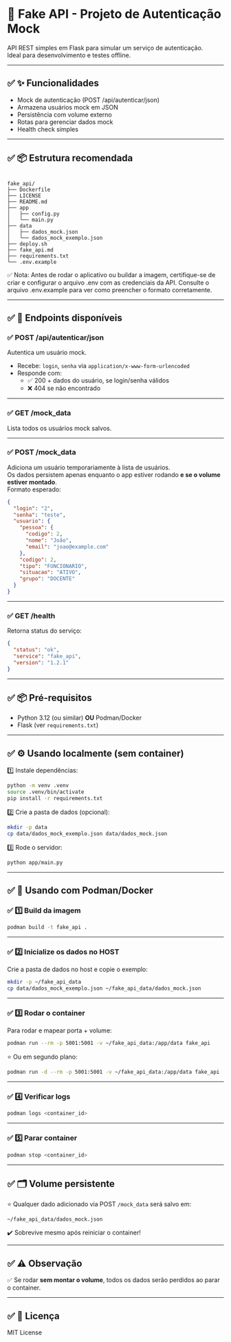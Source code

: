# 🧪 Fake API - Projeto de Autenticação Mock

API REST simples em Flask para simular um serviço de autenticação.  
Ideal para desenvolvimento e testes offline.

---

## ✅ ✨ Funcionalidades

- Mock de autenticação (POST /api/autenticar/json)
- Armazena usuários mock em JSON
- Persistência com volume externo
- Rotas para gerenciar dados mock
- Health check simples

---

## ✅ 📦 Estrutura recomendada

```

fake_api/
├── Dockerfile
├── LICENSE
├── README.md
├── app
│   ├── config.py
│   └── main.py
├── data
│   ├── dados_mock.json
│   └── dados_mock_exemplo.json
├── deploy.sh
├── fake_api.md
├── requirements.txt
└── .env.example

````

✅ Nota:
Antes de rodar o aplicativo ou buildar a imagem, certifique-se de criar e configurar o arquivo .env com as credenciais da API.
Consulte o arquivo .env.example para ver como preencher o formato corretamente.

---

## ✅ 🚀 Endpoints disponíveis

### ✅ **POST /api/autenticar/json**
Autentica um usuário mock.  
- Recebe: `login`, `senha` via `application/x-www-form-urlencoded`
- Responde com:
  - ✅ 200 + dados do usuário, se login/senha válidos
  - ❌ 404 se não encontrado

---

### ✅ **GET /mock_data**
Lista todos os usuários mock salvos.

---

### ✅ **POST /mock_data**
Adiciona um usuário temporariamente à lista de usuários.  
Os dados persistem apenas enquanto o app estiver rodando **e se o volume estiver montado**.  
Formato esperado:
```json
{
  "login": "2",
  "senha": "teste",
  "usuario": {
    "pessoa": {
      "codigo": 2,
      "nome": "João",
      "email": "joao@example.com"
    },
    "codigo": 2,
    "tipo": "FUNCIONARIO",
    "situacao": "ATIVO",
    "grupo": "DOCENTE"
  }
}
````

---

### ✅ **GET /health**

Retorna status do serviço:

```json
{
  "status": "ok",
  "service": "fake_api",
  "version": "1.2.1"
}
```

---

## ✅ 📦 Pré-requisitos

* Python 3.12 (ou similar) **OU** Podman/Docker
* Flask (ver `requirements.txt`)

---

## ✅ ⚙️ Usando localmente (sem container)

1️⃣ Instale dependências:

```bash
python -m venv .venv
source .venv/bin/activate
pip install -r requirements.txt
```

2️⃣ Crie a pasta de dados (opcional):

```bash
mkdir -p data
cp data/dados_mock_exemplo.json data/dados_mock.json
```

3️⃣ Rode o servidor:

```bash
python app/main.py
```

---

## ✅ 🐳 Usando com Podman/Docker

### ✅ 1️⃣ Build da imagem

```bash
podman build -t fake_api .
```

---

### ✅ 2️⃣ Inicialize os dados no HOST

Crie a pasta de dados no host e copie o exemplo:

```bash
mkdir -p ~/fake_api_data
cp data/dados_mock_exemplo.json ~/fake_api_data/dados_mock.json
```

---

### ✅ 3️⃣ Rodar o container

Para rodar e mapear porta + volume:

```bash
podman run --rm -p 5001:5001 -v ~/fake_api_data:/app/data fake_api
```

⭐️ Ou em segundo plano:

```bash
podman run -d --rm -p 5001:5001 -v ~/fake_api_data:/app/data fake_api
```

---

### ✅ 4️⃣ Verificar logs

```bash
podman logs <container_id>
```

---

### ✅ 5️⃣ Parar container

```bash
podman stop <container_id>
```

---

## ✅ 🗂️ Volume persistente

⭐️ Qualquer dado adicionado via POST `/mock_data` será salvo em:

```
~/fake_api_data/dados_mock.json
```

✔️ Sobrevive mesmo após reiniciar o container!

---

## ✅ ⚠️ Observação

✅ Se rodar **sem montar o volume**, todos os dados serão perdidos ao parar o container.

---

## ✅ 📝 Licença

MIT License
